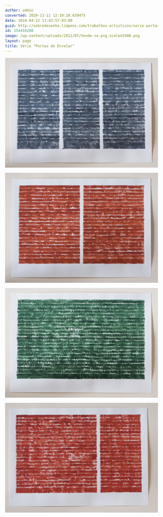 ```yaml
---
author: admin
converted: 2020-11-11 12:10:28.639475
date: 2018-04-22 13:43:57-03:00
guid: http://sobredesenho.limpens.com/trabalhos-artisticos/serie-portas-de-enrolar/
id: 154416288
image: /wp-content/uploads/2012/07/Vende-se.png.scaled1000.png
layout: page
title: Série "Portas de Enrolar"
---
```


![](Vende-se.png.scaled1000.png "“Vende-se” Têmpera e punção de alfabeto sobre papel, 30 x 42 cm, 2013 a 2016")

![](Ferrugem.png.scaled1000.png "Têmpera e punção de alfabeto sobre papel, 30 x 42 cm, 2013 a 2016")

![](Cuidado_cao_feroz.png.scaled1000.png "“Cuidado Cão Feroz” Têmpera e punção de alfabeto sobre papel, 30 x 42 cm, 2013 a 2016")

![](Aberto_Fechado.png.scaled1000.png "“Aberto / Fechado” Têmpera e punção de alfabeto sobre papel, 30 x 42 cm, 2013 a 2016")
